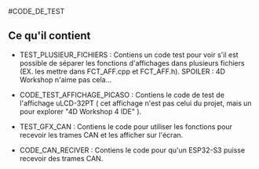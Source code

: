 #CODE_DE_TEST

## Ce qu'il contient


* TEST_PLUSIEUR_FICHIERS : Contiens un code test pour voir s'il est possible de séparer les fonctions d'affichages dans plusieurs fichiers (EX. les mettre dans FCT_AFF.cpp et FCT_AFF.h). SPOILER : 4D Workshop n'aime pas cela...

* CODE_TEST_AFFICHAGE_PICASO : Contiens le code de test de l'affichage uLCD-32PT ( cet affichage n'est pas celui du projet, mais un pour explorer "4D Workshop 4 IDE" ).

* TEST_GFX_CAN : Contiens le code pour utiliser les fonctions pour recevoir les trames CAN et les afficher sur l'écran.

* CODE_CAN_RECIVER : Contiens le code pour qu'un ESP32-S3 puisse recevoir des trames CAN.
